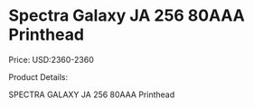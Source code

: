 # Spectra Galaxy JA 256 80AAA Printhead

Price: USD:2360-2360

Product Details:

SPECTRA GALAXY JA 256 80AAA Printhead